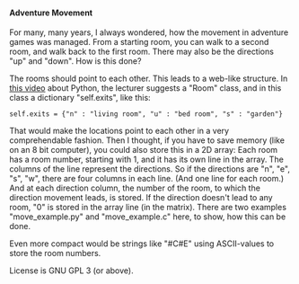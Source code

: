 #### Adventure Movement

For many, many years, I always wondered, how the movement in adventure games was managed.
From a starting room, you can walk to a second room, and walk back to the first room. There may also be the directions "up" and "down". How is this done?

The rooms should point to each other. This leads to a web-like structure. In [this video](https://www.youtube.com/watch?v=8CDePunJlck) about Python, the lecturer suggests a "Room" class, and in this class a dictionary "self.exits", like this:

    self.exits = {"n" : "living room", "u" : "bed room", "s" : "garden"}

That would make the locations point to each other in a very comprehendable fashion.
Then I thought, if you have to save memory (like on an 8 bit computer), you could also store this in a 2D array: Each room has a room number, starting with 1, and it has its own line in the array. The columns of the line represent the directions. So if the directions are "n", "e", "s", "w", there are four columns in each line. (And one line for each room.)
And at each direction column, the number of the room, to which the direction movement leads, is stored.
If the direction doesn't lead to any room, "0" is stored in the array line (in the matrix).
There are two examples "move_example.py" and "move_example.c" here, to show, how this can be done.

Even more compact would be strings like "#C#E" using ASCII-values to store the room numbers.

License is GNU GPL 3 (or above).
